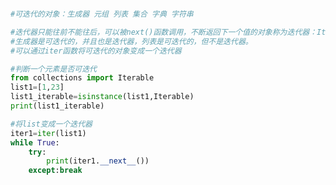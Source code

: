 
<BlogInfo id="918" title="5.迭代器" author="白日梦想猿" pv=0 read_times=0 pre_cost_time="0分18秒" category="进阶语法" tag_list="['进阶语法']" create_time="2021.11.08 20:03:32" update_time="2021.11.08 20:11:20" />

```python

#可迭代的对象：生成器 元组 列表 集合 字典 字符串

#迭代器只能往前不能往后，可以被next()函数调用，不断返回下一个值的对象称为迭代器：Iterator
#生成器是可迭代的，并且也是迭代器，列表是可迭代的，但不是迭代器。
#可以通过iter函数将可迭代的对象变成一个迭代器

#判断一个元素是否可迭代
from collections import Iterable
list1=[1,23]
list1_iterable=isinstance(list1,Iterable)
print(list1_iterable)

#将list变成一个迭代器
iter1=iter(list1)
while True:
    try:
        print(iter1.__next__())
    except:break

```
